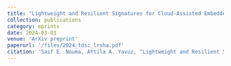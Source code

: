 ```yaml
---
title: "Lightweight and Resilient Signatures for Cloud-Assisted Embedded IoT Systems"
collection: publications
category: eprints
date: 2024-03-01
venue: 'ArXiv preprint'
paperurl: '/files/2024_tdsc_lrsha.pdf'
citation: 'Saif E. Nouma, Attila A. Yavuz, "Lightweight and Resilient Signatures for Cloud-Assisted Embedded IoT Systems", arXiv preprint arXiv:2409.13937, March 2024, (Submitted to IEEE Transactions on Dependable and Secure Computing.'
---
```


